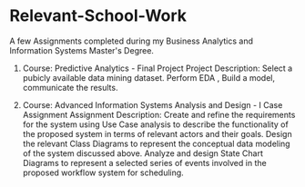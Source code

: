 # Relevant-School-Work
A few Assignments completed during my Business Analytics and Information Systems Master's Degree.

1) Course: Predictive Analytics - Final Project
Project Description:
Select a pubicly available data mining dataset.
Perform EDA , Build a model, communicate the results. 

2) Course: Advanced Information Systems Analysis and Design - I Case Assignment
Assignment Description:
Create and refine the requirements for the system using Use Case analysis to describe the functionality of the proposed system in terms of relevant actors and their goals.
Design the relevant Class Diagrams to represent the conceptual data modeling of the system discussed above.
Analyze and design State Chart Diagrams to represent a selected series of events involved in the proposed workflow system for scheduling. 
